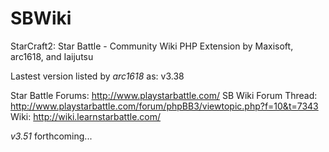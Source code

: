SBWiki
======

StarCraft2: Star Battle - Community Wiki PHP Extension by Maxisoft, arc1618, and Iaijutsu

Lastest version listed by *arc1618* as: v3.38

Star Battle Forums: http://www.playstarbattle.com/
SB Wiki Forum Thread: http://www.playstarbattle.com/forum/phpBB3/viewtopic.php?f=10&t=7343
Wiki: http://wiki.learnstarbattle.com/

*v3.51* forthcoming...